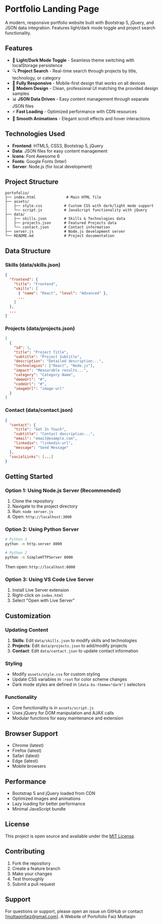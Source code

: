 # Portfolio Landing Page

A modern, responsive portfolio website built with Bootstrap 5, jQuery, and JSON data integration. Features light/dark mode toggle and project search functionality.

## Features

- 🌙 **Light/Dark Mode Toggle** - Seamless theme switching with localStorage persistence
- 🔍 **Project Search** - Real-time search through projects by title, technology, or category
- 📱 **Fully Responsive** - Mobile-first design that works on all devices
- 🎨 **Modern Design** - Clean, professional UI matching the provided design samples
- 📊 **JSON Data Driven** - Easy content management through separate JSON files
- ⚡ **Fast Loading** - Optimized performance with CDN resources
- 🎯 **Smooth Animations** - Elegant scroll effects and hover interactions

## Technologies Used

- **Frontend**: HTML5, CSS3, Bootstrap 5, jQuery
- **Data**: JSON files for easy content management
- **Icons**: Font Awesome 6
- **Fonts**: Google Fonts (Inter)
- **Server**: Node.js (for local development)

## Project Structure

```
portofolio/
├── index.html              # Main HTML file
├── assets/
│   ├── style.css          # Custom CSS with dark/light mode support
│   └── script.js          # JavaScript functionality with jQuery
├── data/
│   ├── skills.json        # Skills & Technologies data
│   ├── projects.json      # Featured Projects data
│   └── contact.json       # Contact information
├── server.js              # Node.js development server
└── README.md              # Project documentation
```

## Data Structure

### Skills (data/skills.json)
```json
{
  "frontend": {
    "title": "Frontend",
    "skills": [
      { "name": "React", "level": "Advanced" },
      ...
    ]
  },
  ...
}
```

### Projects (data/projects.json)
```json
[
  {
    "id": 1,
    "title": "Project Title",
    "subtitle": "Project Subtitle",
    "description": "Detailed description...",
    "technologies": ["React", "Node.js"],
    "impact": "Measurable results...",
    "category": "Category Name",
    "demoUrl": "#",
    "codeUrl": "#",
    "imageUrl": "image-url"
  }
]
```

### Contact (data/contact.json)
```json
{
  "contact": {
    "title": "Get In Touch",
    "subtitle": "Contact description...",
    "email": "email@example.com",
    "linkedin": "linkedin-url",
    "message": "Send Message"
  },
  "socialLinks": [...]
}
```

## Getting Started

### Option 1: Using Node.js Server (Recommended)
1. Clone the repository
2. Navigate to the project directory
3. Run: `node server.js`
4. Open: `http://localhost:3000`

### Option 2: Using Python Server
```bash
# Python 3
python -m http.server 8000

# Python 2
python -m SimpleHTTPServer 8000
```
Then open: `http://localhost:8000`

### Option 3: Using VS Code Live Server
1. Install Live Server extension
2. Right-click on `index.html`
3. Select "Open with Live Server"

## Customization

### Updating Content
1. **Skills**: Edit `data/skills.json` to modify skills and technologies
2. **Projects**: Edit `data/projects.json` to add/modify projects
3. **Contact**: Edit `data/contact.json` to update contact information

### Styling
- Modify `assets/style.css` for custom styling
- Update CSS variables in `:root` for color scheme changes
- Dark mode styles are defined in `[data-bs-theme="dark"]` selectors

### Functionality
- Core functionality is in `assets/script.js`
- Uses jQuery for DOM manipulation and AJAX calls
- Modular functions for easy maintenance and extension

## Browser Support

- Chrome (latest)
- Firefox (latest)
- Safari (latest)
- Edge (latest)
- Mobile browsers

## Performance

- Bootstrap 5 and jQuery loaded from CDN
- Optimized images and animations
- Lazy loading for better performance
- Minimal JavaScript bundle

## License

This project is open source and available under the [MIT License](LICENSE).

## Contributing

1. Fork the repository
2. Create a feature branch
3. Make your changes
4. Test thoroughly
5. Submit a pull request

## Support

For questions or support, please open an issue on GitHub or contact [muttaqinfaiz@gmail.com].
A Website of Portofolio Faiz Muttaqin